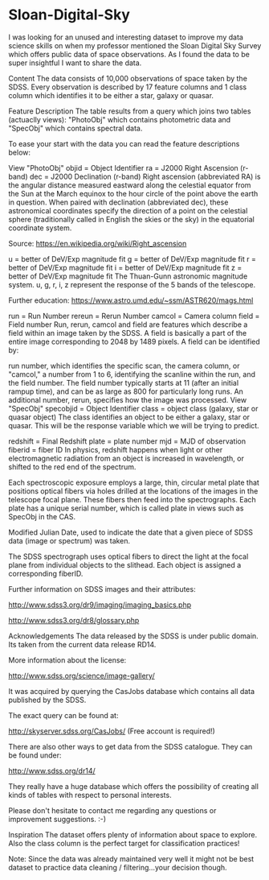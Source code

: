 # Sloan-Digital-Sky
I was looking for an unused and interesting dataset to improve my data science skills on when my professor mentioned the Sloan Digital Sky Survey which offers public data of space observations. As I found the data to be super insightful I want to share the data.


Content
The data consists of 10,000 observations of space taken by the SDSS. Every observation is described by 17 feature columns and 1 class column which identifies it to be either a star, galaxy or quasar.

Feature Description
The table results from a query which joins two tables (actuaclly views): "PhotoObj" which contains photometric data and "SpecObj" which contains spectral data.

To ease your start with the data you can read the feature descriptions below:

View "PhotoObj"
objid = Object Identifier
ra = J2000 Right Ascension (r-band)
dec = J2000 Declination (r-band)
Right ascension (abbreviated RA) is the angular distance measured eastward along the celestial equator from the Sun at the March equinox to the hour circle of the point above the earth in question. When paired with declination (abbreviated dec), these astronomical coordinates specify the direction of a point on the celestial sphere (traditionally called in English the skies or the sky) in the equatorial coordinate system.

Source: https://en.wikipedia.org/wiki/Right_ascension

u = better of DeV/Exp magnitude fit
g = better of DeV/Exp magnitude fit
r = better of DeV/Exp magnitude fit
i = better of DeV/Exp magnitude fit
z = better of DeV/Exp magnitude fit
The Thuan-Gunn astronomic magnitude system. u, g, r, i, z represent the response of the 5 bands of the telescope.

Further education: https://www.astro.umd.edu/~ssm/ASTR620/mags.html

run = Run Number
rereun = Rerun Number
camcol = Camera column
field = Field number
Run, rerun, camcol and field are features which describe a field within an image taken by the SDSS. A field is basically a part of the entire image corresponding to 2048 by 1489 pixels. A field can be identified by:

run number, which identifies the specific scan,
the camera column, or "camcol," a number from 1 to 6, identifying the scanline within the run, and
the field number. The field number typically starts at 11 (after an initial rampup time), and can be as large as 800 for particularly long runs.
An additional number, rerun, specifies how the image was processed.
View "SpecObj"
specobjid = Object Identifier
class = object class (galaxy, star or quasar object)
The class identifies an object to be either a galaxy, star or quasar. This will be the response variable which we will be trying to predict.

redshift = Final Redshift
plate = plate number
mjd = MJD of observation
fiberid = fiber ID
In physics, redshift happens when light or other electromagnetic radiation from an object is increased in wavelength, or shifted to the red end of the spectrum.

Each spectroscopic exposure employs a large, thin, circular metal plate that positions optical fibers via holes drilled at the locations of the images in the telescope focal plane. These fibers then feed into the spectrographs. Each plate has a unique serial number, which is called plate in views such as SpecObj in the CAS.

Modified Julian Date, used to indicate the date that a given piece of SDSS data (image or spectrum) was taken.

The SDSS spectrograph uses optical fibers to direct the light at the focal plane from individual objects to the slithead. Each object is assigned a corresponding fiberID.

Further information on SDSS images and their attributes:

http://www.sdss3.org/dr9/imaging/imaging_basics.php

http://www.sdss3.org/dr8/glossary.php

Acknowledgements
The data released by the SDSS is under public domain. Its taken from the current data release RD14.

More information about the license:

http://www.sdss.org/science/image-gallery/

It was acquired by querying the CasJobs database which contains all data published by the SDSS.

The exact query can be found at:

http://skyserver.sdss.org/CasJobs/ (Free account is required!)

There are also other ways to get data from the SDSS catalogue. They can be found under:

http://www.sdss.org/dr14/

They really have a huge database which offers the possibility of creating all kinds of tables with respect to personal interests.

Please don't hesitate to contact me regarding any questions or improvement suggestions. :-)

Inspiration
The dataset offers plenty of information about space to explore. Also the class column is the perfect target for classification practices!

Note: Since the data was already maintained very well it might not be best dataset to practice data cleaning / filtering…your decision though.
